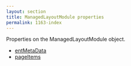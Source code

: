 ```yaml
---
layout: section
title: ManagedLayoutModule properties
permalink: 1163-index
---
```

Properties on the ManagedLayoutModule object.

* [entMetaData](./entMetaData.md)
* [pageItems](./pageItem.md)